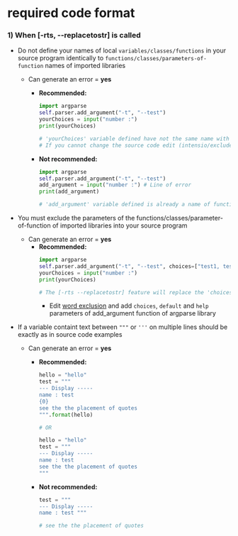 # required code format

### 1) When [-rts, --replacetostr] is called
- Do not define your names of local `variables/classes/functions` in your source program identically to `functions/classes/parameters-of-function` names of imported libraries
    - Can generate an error = **yes**
        - **Recommended:**
            ```python
            import argparse
            self.parser.add_argument("-t", "--test")
            yourChoices = input("number :")
            print(yourChoices)

            # 'yourChoices' variable defined have not the same name with function or parameter of function/class of argparse library, so 'add_arguments' will not be replaced by [-rts --replacetostr] feature
            # If you cannot change the source code edit (intensio/exclude/string_to_string_mixed/exclude_word_by_user.txt) word that will you want exclude
            ```

        - **Not recommended:**
            ```python
            import argparse
            self.parser.add_argument("-t", "--test")
            add_argument = input("number :") # Line of error
            print(add_argument)

            # 'add_argument' variable defined is already a name of function of argparse library, all 'add_arguments' will be replaced by [-rts --replacetostr] feature
            ```

- You must exclude the parameters of the functions/classes/parameter-of-function of imported libraries into your source program
    - Can generate an error = **yes**
        - **Recommended:**
            ```python
            import argparse
            self.parser.add_argument("-t", "--test", choices=["test1, test2"], default="test1", help="this is a test !")
            yourChoices = input("number :")
            print(yourChoices)
            
            # The [-rts --replacetostr] feature will replace the 'choices', 'default' and 'help' parameters of 'add_argument' function from argparse library, because their syntaxes is -> 'parameter=', except if you have exclude their words in 'intensio/exclude/string_to_string_mixed/exclude_word_by_user.txt'
            ```
            - Edit [word exclusion](../../intensio/exclude/string_to_string_mixed/exclude_word_by_user.txt) and add `choices`, `default` and `help` parameters of add_argument function of argparse library


- If a variable containt text between `"""` or `'''` on multiple lines should be exactly as in source code examples
    - Can generate an error = **yes**
        - **Recommended:**
            ```python
            hello = "hello"
            test = """
            --- Display -----
            name : test
            {0}
            see the the placement of quotes 
            """.format(hello)
            
            # OR

            hello = "hello"
            test = """
            --- Display -----
            name : test
            see the the placement of quotes 
            """
            ```

        - **Not recommended:**
            ```python
            test = """
            --- Display -----
            name : test """

            # see the the placement of quotes 
            ```